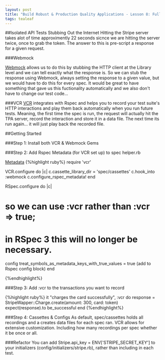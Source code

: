 ```yaml
---
layout: post
title: "Build Robust & Production Quality Applications - Lesson 8: Fully Integrated API Tests"
tags: tealeaf
---
```

##Isolated API Tests Stubbing Out the Internet
Hitting the Stripe server takes alot of time approximently 22 seconds sicnce we are hitting the server twice, once to grab the token. The answer to this is pre-script a response for a given request.

###Webmock

[Webmock](https://github.com/bblimke/webmock) allows us to do this by stubbing the HTTP client at the Library level and we can tell exactly what the response is. So we can stub the response using Webmock, always setting the response to a given value, but we would have to do this for every spec. It would be great to have something that gave us this fuctionality automatically and we also don't have to change our test code...

###VCR
[VCR](http://www.relishapp.com/vcr/vcr/v/2-9-3/docs) integrates with Rspec and helps you to record your test suite's HTTP interactions and play them back automatically when you run future tests. Meaning, the first time the spec is run, the request will actually hit the TPA server, record the interaction and store it in a data file. The next time its run again... it will just play back the recorded file.

##Getting  Started

###Step 1: Install both VCR & Webmock Gems

###Step 2: Add Rspec Metadata (for VCR set up) to spec helper.rb

[Metadata](http://www.relishapp.com/vcr/vcr/v/2-9-3/docs/test-frameworks/usage-with-rspec-metadata)
{%highlight ruby%}
require 'vcr'

VCR.configure do |c|
  c.cassette_library_dir = 'spec/cassettes'
  c.hook_into :webmock
  c.configure_rspec_metadata!
end

RSpec.configure do |c|
  # so we can use :vcr rather than :vcr => true;
  # in RSpec 3 this will no longer be necessary.
  config treat_symbols_as_metadata_keys_with_true_values = true (add to Rspec config block)
end

{%endhighlight%}

###Step 3: Add :vcr to the transactions you want to record

{%highlight ruby%}
it "charges the card successfully", :vcr do
  response = StripeWapper::Charge.create(amount: 300, card: token)
  expect(response).to be_successful
end
{%endhighlight%}

###Step 4: Cassettes & Configs
As default, spec/cassettes holds all recordings and a creates data files for each spec ran. VCR allows for extensive customization. Including how many recordings per spec whether it be once or all.

###Refactor
You can add Stripe.api_key = ENV['STRIPE_SECRET_KEY'] to your initializers (config/initializers/stripe.rb), rather than including in each test.
